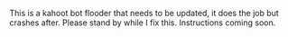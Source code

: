 This is a kahoot bot flooder that needs to be updated, it does the job but crashes after. Please stand by while I fix this. Instructions coming soon.
